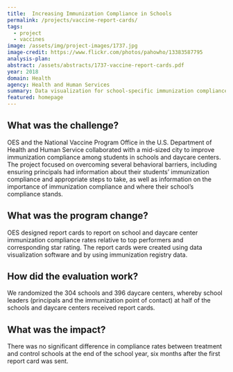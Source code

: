 ```yaml
---
title:  Increasing Immunization Compliance in Schools
permalink: /projects/vaccine-report-cards/
tags:
  - project
  - vaccines
image: /assets/img/project-images/1737.jpg
image-credit: https://www.flickr.com/photos/pahowho/13383587795
analysis-plan:
abstract: /assets/abstracts/1737-vaccine-report-cards.pdf
year: 2018  
domain: Health
agency: Health and Human Services
summary: Data visualization for school-specific immunization compliance reports did not impact compliance rates.
featured: homepage
---
```


## What was the challenge?

OES and the National Vaccine Program Office in the U.S. Department of Health and Human Service collaborated with a mid-sized city to improve immunization compliance among students in schools and daycare centers. The project focused on overcoming several behavioral barriers, including ensuring principals had information about their students’ immunization compliance and appropriate steps to take, as well as information on the importance of immunization compliance and where their school’s compliance stands. 

## What was the program change?

OES designed report cards to report on school and daycare center immunization compliance rates relative to top performers and corresponding star rating. The report cards were created using data visualization software and by using immunization registry data. 

## How did the evaluation work?

We randomized the 304 schools and 396 daycare centers, whereby school leaders (principals and the immunization point of contact) at half of the schools and daycare centers received report cards. 

## What was the impact?

There was no significant difference in compliance rates between treatment and control schools at the end of the school year, six months after the first report card was sent.
